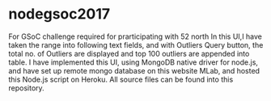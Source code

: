 # nodegsoc2017
For GSoC challenge required for prarticipating with 52 north
In this UI,I have taken the range into following text fields, and with Outliers 
Query button, the total no. of Outliers are displayed and top 100 outliers are appended into table.
I have implemented this UI, using MongoDB native driver for node.js, and have set up remote mongo database
on this website MLab, and hosted this Node.js script on Heroku.
All source files can be found into this repository.
